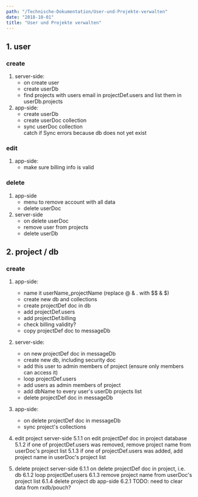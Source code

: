 ```yaml
---
path: "/Technische-Dokumentation/User-und-Projekte-verwalten"
date: "2018-10-01"
title: "User und Projekte verwalten"
---
```

## 1. user
### create
1. server-side:
   * on create user
   * create userDb
   * find projects with users email in projectDef.users and list them in userDb.projects
2. app-side:
   * create userDb
   * create userDoc collection
   * sync userDoc collection<br/>
      catch if Sync errors because db does not yet exist

### edit
1. app-side:
   * make sure billing info is valid

### delete
1. app-side
   * menu to remove account with all data
   * delete userDoc
2. server-side
   * on delete userDoc
   * remove user from projects
   * delete userDb

## 2. project / db
### create
1. app-side:
   * name it userName_projectName (replace @ & . with $$ & $)
   * create new db and collections
   * create projectDef doc in db
   * add projectDef.users
   * add projectDef.billing
   * check billing validity?
   * copy projectDef doc to messageDb
2. server-side:
   * on new projectDef doc in messageDb
   * create new db, including security doc
   * add this user to admin members of project (ensure only members can access it)
   * loop projectDef.users
   * add users as admin members of project
   * add dbName to every user's userDb projects list
   * delete projectDef doc in messageDb
3. app-side:
   * on delete projectDef doc in messageDb
   * sync project's collections

5.    edit project
      server-side
5.1.1  on edit projectDef doc in project database
5.1.2 if one of projectDef.users was removed, remove project name from userDoc's project list
5.1.3 if one of projectDef.users was added, add project name in userDoc's project list

6.    delete project
      server-side
6.1.1 on delete projectDef doc in project, i.e. db
6.1.2 loop projectDef.users
6.1.3 remove project name from userDoc's project list
6.1.4 delete project db
      app-side
6.2.1 TODO: need to clear data from rxdb/pouch?